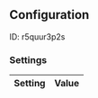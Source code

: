# <nil>
## Configuration
ID:  r5quur3p2s



### Settings
| Setting | Value  |
| :------------------------ | ---------------------------------------- |
 



